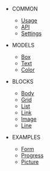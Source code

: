 * COMMON

  * [Usage](/common/usage.md)
  * [API](/base/api.md)
  * [Settings](/base/settings.md)
  <!-- * [Variables](/base/variables.md) -->
  <!-- * [Media](/base/media.md) -->
  <!-- * [Sizes](/base/sizes.md) -->
  <!-- * [Mixes](/common/mixes.md) -->
  <!-- * [Colors](/base/colors.md) -->
  <!-- * [Text](/base/text.md) -->

* MODELS
  * [Box](blocks/box.md)
  * [Text](blocks/text.md)
  * [Color](blocks/color.md)

* BLOCKS
  * [Body](blocks/body.md)
  * [Grid](blocks/grid.md)
  * [List](blocks/list.md)
  * [Link](blocks/link.md)
  * [Image](blocks/image.md)
  * [Line](blocks/line.md)

* EXAMPLES

  * [Form](complex/form.md)
  * [Progress](complex/progress.md)
  * [Picture](blocks/picture.md)
  <!-- * [Card](complex/card.md) -->
